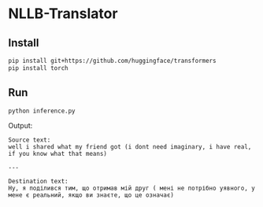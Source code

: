 # NLLB-Translator

## Install

```bash
pip install git+https://github.com/huggingface/transformers
pip install torch
```

## Run

```bash
python inference.py
```

Output:

```text
Source text:
well i shared what my friend got (i dont need imaginary, i have real, if you know what that means)

---

Destination text:
Ну, я поділився тим, що отримав мій друг ( мені не потрібно уявного, у мене є реальний, якщо ви знаєте, що це означає)
```
